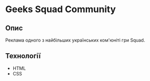 # Geeks Squad Community

## Опис
Реклама одного з найбільших українських ком'юніті гри Squad.

## Технології
- HTML
- CSS
